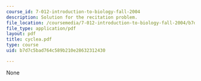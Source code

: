 ```yaml
---
course_id: 7-012-introduction-to-biology-fall-2004
description: Solution for the recitation problem.
file_location: /coursemedia/7-012-introduction-to-biology-fall-2004/b7d7c5bad764c589b210e28632312430_cyclea.pdf
file_type: application/pdf
layout: pdf
title: cyclea.pdf
type: course
uid: b7d7c5bad764c589b210e28632312430

---
```

None